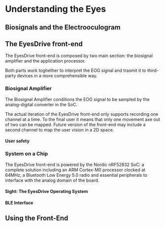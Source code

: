# Understanding the Eyes

## Biosignals and the Electrooculogram


## The EyesDrive front-end

The EyesDrive front-end is composed by two main section: the biosignal amplifier and the application processor.

Both parts work toghether to interpret the EOG signal and trasmit it to third-party devices in a more comprehensible way.

### Biosignal Amplifier
The Biosignal Amplifier conditions the EOG signal to be sampled by the analog-digital converter in the SoC. 


The actual iteration of the EyesDrive front-end only supports recording one channel at a time. To the final user it means that only one movement axe out of two can be mapped. Future version of the front-end may include a second channel to map the user vision in a 2D space.

#### User safety

### System on a Chip
The EyesDrive front-end is powered by the Nordic nRF52832 SoC: a complete solution including an ARM Cortex-M0 processor clocked at 64MHz, a Bluetooth Low Energy 5.0 radio and essential peripherals to interface with the analog domain of the board.

#### Sight: The EyesDrive Operating System


#### BLE Interface


## Using the Front-End